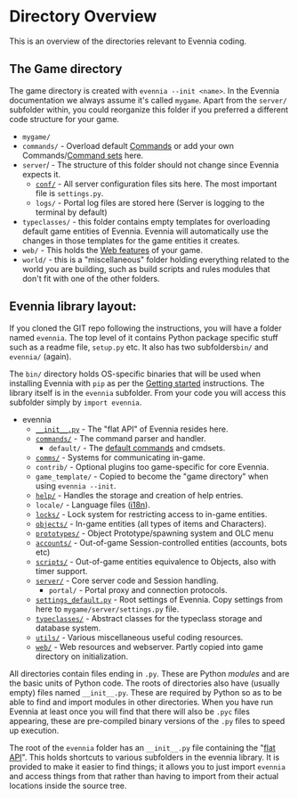 # Directory Overview


This is an overview of the directories relevant to Evennia coding. 

## The Game directory

The game directory is created with `evennia --init <name>`. In the Evennia documentation we always
assume it's called `mygame`. Apart from the `server/` subfolder within, you could reorganize this
folder if you preferred a different code structure for your game.

 - `mygame/`
  - `commands/` - Overload default [Commands](../Component/Commands) or add your own Commands/[Command
sets](Command-Sets) here.
  - `server`/  - The structure of this folder should not change since Evennia expects it.  
    - [`conf/`](https://github.com/evennia/evennia/tree/master/evennia/game_template/server) - All
server configuration files sits here. The most important file is `settings.py`.
    - `logs/` - Portal log files are stored here (Server is logging to the terminal by default)
  - `typeclasses/` - this folder contains empty templates for overloading default game entities of
Evennia. Evennia will automatically use the changes in those templates for the game entities it
creates.
  - `web/` - This holds the [Web features](../Concept/Web-Features) of your game. 
  - `world/` - this is a "miscellaneous" folder holding everything related to the world you are
building, such as build scripts and rules modules that don't fit with one of the other folders.

## Evennia library layout:

If you cloned the GIT repo following the instructions, you will have a folder named `evennia`. The
top level of it contains Python package specific stuff such as a readme file, `setup.py` etc. It
also has two subfolders`bin/` and `evennia/` (again).

The `bin/` directory holds OS-specific binaries that will be used when installing Evennia with `pip`
as per the [Getting started](../Setup/Getting-Started) instructions. The library itself is in the `evennia`
subfolder. From your code you will access this subfolder simply by `import evennia`.

 - evennia
   - [`__init__.py`](Evennia-API) - The "flat API" of Evennia resides here. 
   - [`commands/`](Commands) - The command parser and handler.
     - `default/` - The [default commands](../Component/Default-Command-Help) and cmdsets. 
   - [`comms/`](Communications) - Systems for communicating in-game. 
   - `contrib/` - Optional plugins too game-specific for core Evennia.
   - `game_template/` - Copied to become the "game directory" when using `evennia --init`. 
   - [`help/`](Help-System) - Handles the storage and  creation of help entries.
   - `locale/` - Language files ([i18n](../Concept/Internationalization)).
   - [`locks/`](Locks) - Lock system for restricting access to in-game entities.
   - [`objects/`](Objects) - In-game entities (all types of items and Characters).
   - [`prototypes/`](Spawner-and-Prototypes) - Object Prototype/spawning system and OLC menu
   - [`accounts/`](Accounts) - Out-of-game Session-controlled entities (accounts, bots etc)
   - [`scripts/`](Scripts) - Out-of-game entities equivalence to Objects, also with timer support. 
   - [`server/`](Portal-And-Server) - Core server code and Session handling. 
     - `portal/` - Portal proxy and connection protocols.
   - [`settings_default.py`](Server-Conf#Settings-file) - Root settings of Evennia. Copy settings
from here to `mygame/server/settings.py` file.
   - [`typeclasses/`](Typeclasses) - Abstract classes for the typeclass storage and database system.
   - [`utils/`](Coding-Utils) - Various miscellaneous useful coding resources.
   - [`web/`](Web-Features) - Web resources and webserver. Partly copied into game directory on
initialization.

All directories contain files ending in `.py`. These are Python *modules* and are the basic units of
Python code. The roots of directories also have (usually empty) files named `__init__.py`. These are
required by Python so as to be able to find and import modules in other directories. When you have
run Evennia at least once you will find that there will also be `.pyc` files appearing, these are
pre-compiled binary versions of the `.py` files to speed up execution.

The root of the `evennia` folder has an `__init__.py` file containing the "[flat API](../Evennia-API)".
This holds shortcuts to various subfolders in the evennia library. It is provided to make it easier
to find things; it allows you to just import `evennia` and access things from that rather than
having to import from their actual locations inside the source tree.